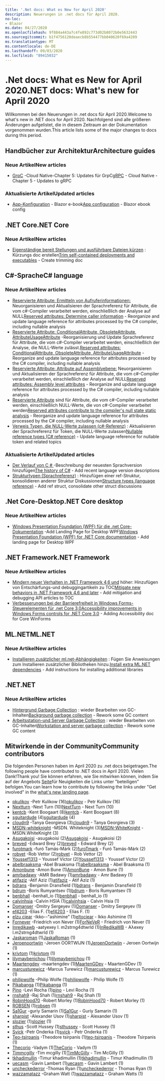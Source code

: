 ```yaml
---
title: '.Net docs: What es New for April 2020'
description: Neuerungen in .net docs für April 2020.
no-loc:
- Blazor
ms.date: 04/27/2020
ms.openlocfilehash: 9f884a443a7c4fe892c773d02b8072b0e5632443
ms.sourcegitcommit: b1f4756120deaecb8b554477bb040620f69a4209
ms.translationtype: MT
ms.contentlocale: de-DE
ms.lasthandoff: 09/03/2020
ms.locfileid: "89415032"
---
```

# <a name="net-docs-whats-new-for-april-2020"></a><span data-ttu-id="07f9d-103">.Net docs: What es New for April 2020</span><span class="sxs-lookup"><span data-stu-id="07f9d-103">.NET docs: What's new for April 2020</span></span>

<span data-ttu-id="07f9d-104">Willkommen bei den Neuerungen in .net docs für April 2020.</span><span class="sxs-lookup"><span data-stu-id="07f9d-104">Welcome to what's new in .NET docs for April 2020.</span></span> <span data-ttu-id="07f9d-105">Nachfolgend sind alle größeren Änderungen aufgelistet, die in diesem Zeitraum an der Dokumentation vorgenommen wurden.</span><span class="sxs-lookup"><span data-stu-id="07f9d-105">This article lists some of the major changes to docs during this period.</span></span>

## <a name="architecture-guides"></a><span data-ttu-id="07f9d-106">Handbücher zur Architektur</span><span class="sxs-lookup"><span data-stu-id="07f9d-106">Architecture guides</span></span>

### <a name="new-articles"></a><span data-ttu-id="07f9d-107">Neue Artikel</span><span class="sxs-lookup"><span data-stu-id="07f9d-107">New articles</span></span>

- <span data-ttu-id="07f9d-108">[GrpC](../architecture/cloud-native/grpc.md) -Cloud Native-Chapter 5: Updates für GrpC</span><span class="sxs-lookup"><span data-stu-id="07f9d-108">[gRPC](../architecture/cloud-native/grpc.md) - Cloud Native - Chapter 5 - Updates to gRPC</span></span>

### <a name="updated-articles"></a><span data-ttu-id="07f9d-109">Aktualisierte Artikel</span><span class="sxs-lookup"><span data-stu-id="07f9d-109">Updated articles</span></span>

- <span data-ttu-id="07f9d-110">[App-Konfiguration](../architecture/blazor-for-web-forms-developers/config.md)  -  Blazor e-book</span><span class="sxs-lookup"><span data-stu-id="07f9d-110">[App configuration](../architecture/blazor-for-web-forms-developers/config.md) - Blazor ebook config</span></span>

## <a name="net-core"></a><span data-ttu-id="07f9d-111">.NET Core</span><span class="sxs-lookup"><span data-stu-id="07f9d-111">.NET Core</span></span>

### <a name="new-articles"></a><span data-ttu-id="07f9d-112">Neue Artikel</span><span class="sxs-lookup"><span data-stu-id="07f9d-112">New articles</span></span>

- <span data-ttu-id="07f9d-113">[Eigenständige bereit Stellungen und ausführbare Dateien kürzen](../core/deploying/trim-self-contained.md) : Kürzungs doc erstellen</span><span class="sxs-lookup"><span data-stu-id="07f9d-113">[Trim self-contained deployments and executables](../core/deploying/trim-self-contained.md) - Create trimming doc</span></span>

## <a name="c-language"></a><span data-ttu-id="07f9d-114">C#-Sprache</span><span class="sxs-lookup"><span data-stu-id="07f9d-114">C# language</span></span>

### <a name="new-articles"></a><span data-ttu-id="07f9d-115">Neue Artikel</span><span class="sxs-lookup"><span data-stu-id="07f9d-115">New articles</span></span>

- <span data-ttu-id="07f9d-116">[Reservierte Attribute: Ermitteln von Aufruferinformationen:](../csharp/language-reference/attributes/caller-information.md) Neuorganisieren und Aktualisieren der Sprachreferenz für Attribute, die vom c#-Compiler verarbeitet werden, einschließlich der Analyse auf NULL</span><span class="sxs-lookup"><span data-stu-id="07f9d-116">[Reserved attributes: Determine caller information](../csharp/language-reference/attributes/caller-information.md) - Reorganize and update language reference for attributes processed by the C# compiler, including nullable analysis</span></span>
- <span data-ttu-id="07f9d-117">[Reservierte Attribute: ConditionalAttribute, ObsoleteAttribute, AttributeUsageAttribute](../csharp/language-reference/attributes/general.md) -Reorganisierung und Update Sprachreferenz für Attribute, die vom c#-Compiler verarbeitet werden, einschließlich der Analyse, die NULL-Werte zulässt.</span><span class="sxs-lookup"><span data-stu-id="07f9d-117">[Reserved attributes: ConditionalAttribute, ObsoleteAttribute, AttributeUsageAttribute](../csharp/language-reference/attributes/general.md) - Reorganize and update language reference for attributes processed by the C# compiler, including nullable analysis</span></span>
- <span data-ttu-id="07f9d-118">[Reservierte Attribute: Attribute auf Assemblyebene:](../csharp/language-reference/attributes/global.md) Neuorganisieren und Aktualisieren der Sprachreferenz für Attribute, die vom c#-Compiler verarbeitet werden, einschließlich der Analyse auf NULL</span><span class="sxs-lookup"><span data-stu-id="07f9d-118">[Reserved attributes: Assembly level attributes](../csharp/language-reference/attributes/global.md) - Reorganize and update language reference for attributes processed by the C# compiler, including nullable analysis</span></span>
- <span data-ttu-id="07f9d-119">[Reservierte Attribute](../csharp/language-reference/attributes/nullable-analysis.md) sind für Attribute, die vom c#-Compiler verarbeitet werden, einschließlich NULL-Werte, die von c#-Compiler verarbeitet werden</span><span class="sxs-lookup"><span data-stu-id="07f9d-119">[Reserved attributes contribute to the compiler's null state static analysis](../csharp/language-reference/attributes/nullable-analysis.md) - Reorganize and update language reference for attributes processed by the C# compiler, including nullable analysis</span></span>
- <span data-ttu-id="07f9d-120">[Verweis Typen, die NULL-Werte zulassen (c#-Referenz)](../csharp/language-reference/builtin-types/nullable-reference-types.md) : Aktualisieren der Sprachreferenz für Token, die NULL-Werte zulassen</span><span class="sxs-lookup"><span data-stu-id="07f9d-120">[Nullable reference types (C# reference)](../csharp/language-reference/builtin-types/nullable-reference-types.md) - Update language reference for nullable token and related topics</span></span>

### <a name="updated-articles"></a><span data-ttu-id="07f9d-121">Aktualisierte Artikel</span><span class="sxs-lookup"><span data-stu-id="07f9d-121">Updated articles</span></span>

- <span data-ttu-id="07f9d-122">[Der Verlauf von C \# ](../csharp/whats-new/csharp-version-history.md) -Beschreibung der neuesten Sprachversion hinzufügen</span><span class="sxs-lookup"><span data-stu-id="07f9d-122">[The history of C\#](../csharp/whats-new/csharp-version-history.md) - Add recent language version descriptions</span></span>
- <span data-ttu-id="07f9d-123">[Strukturtypen (Sprachreferenz)](../csharp/language-reference/builtin-types/struct.md) : Hinzufügen einer ref-Struktur, konsolidieren anderer Struktur Diskussionen</span><span class="sxs-lookup"><span data-stu-id="07f9d-123">[Structure types (language reference)](../csharp/language-reference/builtin-types/struct.md) - Add ref struct, consolidate other struct discussions</span></span>

## <a name="net-core-desktop"></a><span data-ttu-id="07f9d-124">.Net Core-Desktop</span><span class="sxs-lookup"><span data-stu-id="07f9d-124">.NET Core desktop</span></span>

### <a name="new-articles"></a><span data-ttu-id="07f9d-125">Neue Artikel</span><span class="sxs-lookup"><span data-stu-id="07f9d-125">New articles</span></span>

- <span data-ttu-id="07f9d-126">[Windows Presentation Foundation (WPF) für die .net Core-Dokumentation](../desktop-wpf/index.yml) -Add Landing Page for Desktop WPF</span><span class="sxs-lookup"><span data-stu-id="07f9d-126">[Windows Presentation Foundation (WPF) for .NET Core documentation](../desktop-wpf/index.yml) - Add landing page for Desktop WPF</span></span>

## <a name="net-framework"></a><span data-ttu-id="07f9d-127">.NET Framework</span><span class="sxs-lookup"><span data-stu-id="07f9d-127">.NET Framework</span></span>

### <a name="new-articles"></a><span data-ttu-id="07f9d-128">Neue Artikel</span><span class="sxs-lookup"><span data-stu-id="07f9d-128">New articles</span></span>

- <span data-ttu-id="07f9d-129">[Mindern neuer Verhalten in .NET Framework 4,6 und](../framework/migration-guide/mitigations.md) höher: Hinzufügen von Entschärfungs-und debuggingartikeln zu TOC</span><span class="sxs-lookup"><span data-stu-id="07f9d-129">[Mitigate new behaviors in .NET Framework 4.6 and later](../framework/migration-guide/mitigations.md) - Add mitigation and debugging API articles to TOC</span></span>
- <span data-ttu-id="07f9d-130">[Verbesserungen bei der Barrierefreiheit in Windows Forms-Steuerelementen für .net Core 3,0](../framework/winforms/windows-forms-accessibility-improvements.md)</span><span class="sxs-lookup"><span data-stu-id="07f9d-130">[Accessibility improvements in Windows Forms controls for .NET Core 3.0](../framework/winforms/windows-forms-accessibility-improvements.md) - Adding Accessibility doc for Core WinForms</span></span>

## <a name="mlnet"></a><span data-ttu-id="07f9d-131">ML.NET</span><span class="sxs-lookup"><span data-stu-id="07f9d-131">ML.NET</span></span>

### <a name="new-articles"></a><span data-ttu-id="07f9d-132">Neue Artikel</span><span class="sxs-lookup"><span data-stu-id="07f9d-132">New articles</span></span>

- <span data-ttu-id="07f9d-133">[Installieren zusätzlicher ml.net-Abhängigkeiten](../machine-learning/how-to-guides/install-extra-dependencies.md) : Fügen Sie Anweisungen zum Installieren zusätzlicher Bibliotheken hinzu.</span><span class="sxs-lookup"><span data-stu-id="07f9d-133">[Install extra ML.NET dependencies](../machine-learning/how-to-guides/install-extra-dependencies.md) - Add instructions for installing additional libraries</span></span>

## <a name="net"></a><span data-ttu-id="07f9d-134">.NET</span><span class="sxs-lookup"><span data-stu-id="07f9d-134">.NET</span></span>

### <a name="new-articles"></a><span data-ttu-id="07f9d-135">Neue Artikel</span><span class="sxs-lookup"><span data-stu-id="07f9d-135">New articles</span></span>

- <span data-ttu-id="07f9d-136">[Hintergrund Garbage Collection](../standard/garbage-collection/background-gc.md) : wieder Bearbeiten von GC-Inhalten</span><span class="sxs-lookup"><span data-stu-id="07f9d-136">[Background garbage collection](../standard/garbage-collection/background-gc.md) - Rework some GC content</span></span>
- <span data-ttu-id="07f9d-137">[Arbeitsstation-und Server Garbage Collection](../standard/garbage-collection/workstation-server-gc.md) : wieder Bearbeiten von GC-Inhalten</span><span class="sxs-lookup"><span data-stu-id="07f9d-137">[Workstation and server garbage collection](../standard/garbage-collection/workstation-server-gc.md) - Rework some GC content</span></span>

## <a name="community-contributors"></a><span data-ttu-id="07f9d-138">Mitwirkende in der Community</span><span class="sxs-lookup"><span data-stu-id="07f9d-138">Community contributors</span></span>

<span data-ttu-id="07f9d-139">Die folgenden Personen haben im April 2020 zu .net docs beigetragen.</span><span class="sxs-lookup"><span data-stu-id="07f9d-139">The following people have contributed to .NET docs in April 2020.</span></span> <span data-ttu-id="07f9d-140">Vielen Dank!</span><span class="sxs-lookup"><span data-stu-id="07f9d-140">Thank you!</span></span> <span data-ttu-id="07f9d-141">Sie können erfahren, wie Sie mitwirken können, indem Sie auf der Angebots [Seite](index.yml)für Neuigkeiten die Links unter "beteiligen" befolgen.</span><span class="sxs-lookup"><span data-stu-id="07f9d-141">You can learn how to contribute by following the links under "Get involved" in the [what's new landing page](index.yml).</span></span>

- <span data-ttu-id="07f9d-142">[pkulikov](https://github.com/pkulikov) -Petr Kulikow (16)</span><span class="sxs-lookup"><span data-stu-id="07f9d-142">[pkulikov](https://github.com/pkulikov) - Petr Kulikov (16)</span></span>
- <span data-ttu-id="07f9d-143">[Nextturn](https://github.com/NextTurn) -Next Turn (10)</span><span class="sxs-lookup"><span data-stu-id="07f9d-143">[NextTurn](https://github.com/NextTurn) - Next Turn (10)</span></span>
- <span data-ttu-id="07f9d-144">[kentcb](https://github.com/kentcb) -Kent Boogaart (8)</span><span class="sxs-lookup"><span data-stu-id="07f9d-144">[kentcb](https://github.com/kentcb) - Kent Boogaart (8)</span></span>
- <span data-ttu-id="07f9d-145">[sguitardude](https://github.com/sguitardude) (4)</span><span class="sxs-lookup"><span data-stu-id="07f9d-145">[sguitardude](https://github.com/sguitardude) (4)</span></span>
- <span data-ttu-id="07f9d-146">[cloudn9](https://github.com/cloudn9) -Tanya Georgieva (3)</span><span class="sxs-lookup"><span data-stu-id="07f9d-146">[cloudn9](https://github.com/cloudn9) - Tanya Georgieva (3)</span></span>
- <span data-ttu-id="07f9d-147">[MSDN-whiteknight](https://github.com/MSDN-WhiteKnight) -MSDN. Whiteknight (3)</span><span class="sxs-lookup"><span data-stu-id="07f9d-147">[MSDN-WhiteKnight](https://github.com/MSDN-WhiteKnight) - MSDN.WhiteKnight (3)</span></span>
- <span data-ttu-id="07f9d-148">[Asugakoisi](https://github.com/Asugakoisi) -asugakoisi (2)</span><span class="sxs-lookup"><span data-stu-id="07f9d-148">[Asugakoisi](https://github.com/Asugakoisi) - Asugakoisi (2)</span></span>
- <span data-ttu-id="07f9d-149">[breyed](https://github.com/breyed) -Edward Brey (2)</span><span class="sxs-lookup"><span data-stu-id="07f9d-149">[breyed](https://github.com/breyed) - Edward Brey (2)</span></span>
- <span data-ttu-id="07f9d-150">[furotmark](https://github.com/furoTmark) -furó Tamás-Márk (2)</span><span class="sxs-lookup"><span data-stu-id="07f9d-150">[furoTmark](https://github.com/furoTmark) -  Furó Tamás-Márk (2)</span></span>
- <span data-ttu-id="07f9d-151">[robvet](https://github.com/robvet) -Rob Vettor (2)</span><span class="sxs-lookup"><span data-stu-id="07f9d-151">[robvet](https://github.com/robvet) - Rob Vettor (2)</span></span>
- <span data-ttu-id="07f9d-152">[Youssef1313](https://github.com/Youssef1313) – Youssef Victor (2)</span><span class="sxs-lookup"><span data-stu-id="07f9d-152">[Youssef1313](https://github.com/Youssef1313) - Youssef Victor (2)</span></span>
- <span data-ttu-id="07f9d-153">[abelbraaksma](https://github.com/abelbraaksma) -Abel Braaksma (1)</span><span class="sxs-lookup"><span data-stu-id="07f9d-153">[abelbraaksma](https://github.com/abelbraaksma) - Abel Braaksma (1)</span></span>
- <span data-ttu-id="07f9d-154">[Amonbune](https://github.com/AmonBune) -Amon Bune (1)</span><span class="sxs-lookup"><span data-stu-id="07f9d-154">[AmonBune](https://github.com/AmonBune) - Amon Bune (1)</span></span>
- <span data-ttu-id="07f9d-155">[amrbadawy](https://github.com/amrbadawy) -AMR Badawy (1)</span><span class="sxs-lookup"><span data-stu-id="07f9d-155">[amrbadawy](https://github.com/amrbadawy) - Amr Badawy (1)</span></span>
- <span data-ttu-id="07f9d-156">[atifaziz](https://github.com/atifaziz) -Atif Aziz (1)</span><span class="sxs-lookup"><span data-stu-id="07f9d-156">[atifaziz](https://github.com/atifaziz) - Atif Aziz (1)</span></span>
- <span data-ttu-id="07f9d-157">[bdrans](https://github.com/bdrans) -Benjamin Dransfield (1)</span><span class="sxs-lookup"><span data-stu-id="07f9d-157">[bdrans](https://github.com/bdrans) - Benjamin Dransfield (1)</span></span>
- <span data-ttu-id="07f9d-158">[bdrum](https://github.com/bdrum) -Boris Rumyantsev (1)</span><span class="sxs-lookup"><span data-stu-id="07f9d-158">[bdrum](https://github.com/bdrum) - Boris Rumyantsev (1)</span></span>
- <span data-ttu-id="07f9d-159">[benbhall](https://github.com/benbhall) -benhall_io (1)</span><span class="sxs-lookup"><span data-stu-id="07f9d-159">[benbhall](https://github.com/benbhall) - benhall_io (1)</span></span>
- <span data-ttu-id="07f9d-160">[calvinhsia](https://github.com/calvinhsia) -Calvin HSIA (1)</span><span class="sxs-lookup"><span data-stu-id="07f9d-160">[calvinhsia](https://github.com/calvinhsia) - Calvin Hsia (1)</span></span>
- <span data-ttu-id="07f9d-161">[Domanser](https://github.com/Domanser) -Dmitry Sergeyev (1)</span><span class="sxs-lookup"><span data-stu-id="07f9d-161">[Domanser](https://github.com/Domanser) - Dmitry Sergeyev (1)</span></span>
- <span data-ttu-id="07f9d-162">[ef4203](https://github.com/ef4203) -Elias F. (1)</span><span class="sxs-lookup"><span data-stu-id="07f9d-162">[ef4203](https://github.com/ef4203) - Elias F. (1)</span></span>
- <span data-ttu-id="07f9d-163">[elzu ciear](https://github.com/eltociear) -Ikko--"ashimine" (1)</span><span class="sxs-lookup"><span data-stu-id="07f9d-163">[eltociear](https://github.com/eltociear) - Ikko Ashimine (1)</span></span>
- <span data-ttu-id="07f9d-164">[Fornever](https://github.com/ForNeVeR) -Friedrich von Never (1)</span><span class="sxs-lookup"><span data-stu-id="07f9d-164">[ForNeVeR](https://github.com/ForNeVeR) - Friedrich von Never (1)</span></span>
- <span data-ttu-id="07f9d-165">[Inredikawb](https://github.com/InRedikaWB) -aatyexey I. m2strng4dtwrld (1)</span><span class="sxs-lookup"><span data-stu-id="07f9d-165">[InRedikaWB](https://github.com/InRedikaWB) - Aλexey I.m2strng4dtwrld (1)</span></span>
- <span data-ttu-id="07f9d-166">[Jaskaroman](https://github.com/JaskaRoman) (1)</span><span class="sxs-lookup"><span data-stu-id="07f9d-166">[JaskaRoman](https://github.com/JaskaRoman) (1)</span></span>
- <span data-ttu-id="07f9d-167">[Jeroenoortwijn](https://github.com/JeroenOortwijn) -Jeroen OORTWIJN (1)</span><span class="sxs-lookup"><span data-stu-id="07f9d-167">[JeroenOortwijn](https://github.com/JeroenOortwijn) - Jeroen Oortwijn (1)</span></span>
- <span data-ttu-id="07f9d-168">[krivtom](https://github.com/krivtom) (1)</span><span class="sxs-lookup"><span data-stu-id="07f9d-168">[krivtom](https://github.com/krivtom) (1)</span></span>
- <span data-ttu-id="07f9d-169">[lilymaybenichou](https://github.com/lilymaybenichou) (1)</span><span class="sxs-lookup"><span data-stu-id="07f9d-169">[lilymaybenichou](https://github.com/lilymaybenichou) (1)</span></span>
- <span data-ttu-id="07f9d-170">[Maartengdev](https://github.com/MaartenGDev) -maartengdev (1)</span><span class="sxs-lookup"><span data-stu-id="07f9d-170">[MaartenGDev](https://github.com/MaartenGDev) - MaartenGDev (1)</span></span>
- <span data-ttu-id="07f9d-171">[marcusturewicz](https://github.com/marcusturewicz) -Marcus Turewicz (1)</span><span class="sxs-lookup"><span data-stu-id="07f9d-171">[marcusturewicz](https://github.com/marcusturewicz) - Marcus Turewicz (1)</span></span>
- <span data-ttu-id="07f9d-172">[philipwolfe](https://github.com/philipwolfe) -Philip Wolfe (1)</span><span class="sxs-lookup"><span data-stu-id="07f9d-172">[philipwolfe](https://github.com/philipwolfe) - Philip Wolfe (1)</span></span>
- <span data-ttu-id="07f9d-173">[Pikabanga](https://github.com/Pikabanga) (1)</span><span class="sxs-lookup"><span data-stu-id="07f9d-173">[Pikabanga](https://github.com/Pikabanga) (1)</span></span>
- <span data-ttu-id="07f9d-174">[Pino](https://github.com/pino) -Levi Rocha (1)</span><span class="sxs-lookup"><span data-stu-id="07f9d-174">[pino](https://github.com/pino) - Levi Rocha (1)</span></span>
- <span data-ttu-id="07f9d-175">[rnshah9](https://github.com/rnshah9) -Raj Shah (1)</span><span class="sxs-lookup"><span data-stu-id="07f9d-175">[rnshah9](https://github.com/rnshah9) - Raj Shah (1)</span></span>
- <span data-ttu-id="07f9d-176">[RobinHood70](https://github.com/RobinHood70) -Robert Morley (1)</span><span class="sxs-lookup"><span data-stu-id="07f9d-176">[RobinHood70](https://github.com/RobinHood70) - Robert Morley (1)</span></span>
- <span data-ttu-id="07f9d-177">[ROBSEN](https://github.com/robsen) (1)</span><span class="sxs-lookup"><span data-stu-id="07f9d-177">[robsen](https://github.com/robsen) (1)</span></span>
- <span data-ttu-id="07f9d-178">[Sa1Gur](https://github.com/Sa1Gur) -guriy Samarin (1)</span><span class="sxs-lookup"><span data-stu-id="07f9d-178">[Sa1Gur](https://github.com/Sa1Gur) - Guriy Samarin (1)</span></span>
- <span data-ttu-id="07f9d-179">[sharpist](https://github.com/sharpist) -Alexander Usov (1)</span><span class="sxs-lookup"><span data-stu-id="07f9d-179">[sharpist](https://github.com/sharpist) - Alexander Usov (1)</span></span>
- <span data-ttu-id="07f9d-180">[slozier](https://github.com/slozier) (1)</span><span class="sxs-lookup"><span data-stu-id="07f9d-180">[slozier](https://github.com/slozier) (1)</span></span>
- <span data-ttu-id="07f9d-181">[sthus](https://github.com/sthussey) -Scott Hussey (1)</span><span class="sxs-lookup"><span data-stu-id="07f9d-181">[sthussey](https://github.com/sthussey) - Scott Hussey (1)</span></span>
- <span data-ttu-id="07f9d-182">[Svick](https://github.com/svick) -Petr Onderka (1)</span><span class="sxs-lookup"><span data-stu-id="07f9d-182">[svick](https://github.com/svick) - Petr Onderka (1)</span></span>
- <span data-ttu-id="07f9d-183">[Teo-tsirpanis](https://github.com/teo-tsirpanis) -Theodore tsirpanis (1)</span><span class="sxs-lookup"><span data-stu-id="07f9d-183">[teo-tsirpanis](https://github.com/teo-tsirpanis) - Theodore Tsirpanis (1)</span></span>
- <span data-ttu-id="07f9d-184">[Thecorio](https://github.com/TheCorio) -Vadym (1)</span><span class="sxs-lookup"><span data-stu-id="07f9d-184">[TheCorio](https://github.com/TheCorio) - Vadym (1)</span></span>
- <span data-ttu-id="07f9d-185">[Timmcgilly](https://github.com/TimMcGilly) -Tim mcgilly (1)</span><span class="sxs-lookup"><span data-stu-id="07f9d-185">[TimMcGilly](https://github.com/TimMcGilly) - Tim McGilly (1)</span></span>
- <span data-ttu-id="07f9d-186">[tkhadimullin](https://github.com/tkhadimullin) -Timur khadimullin (1)</span><span class="sxs-lookup"><span data-stu-id="07f9d-186">[tkhadimullin](https://github.com/tkhadimullin) - Timur Khadimullin (1)</span></span>
- <span data-ttu-id="07f9d-187">[uecasm](https://github.com/uecasm) -Gavin Lambert (1)</span><span class="sxs-lookup"><span data-stu-id="07f9d-187">[uecasm](https://github.com/uecasm) - Gavin Lambert (1)</span></span>
- <span data-ttu-id="07f9d-188">[uncheckederror](https://github.com/uncheckederror) -Thomas Ryan (1)</span><span class="sxs-lookup"><span data-stu-id="07f9d-188">[uncheckederror](https://github.com/uncheckederror) - Thomas Ryan (1)</span></span>
- <span data-ttu-id="07f9d-189">[wazzamatazz](https://github.com/wazzamatazz) -Graham Watt (1)</span><span class="sxs-lookup"><span data-stu-id="07f9d-189">[wazzamatazz](https://github.com/wazzamatazz) - Graham Watts (1)</span></span>
